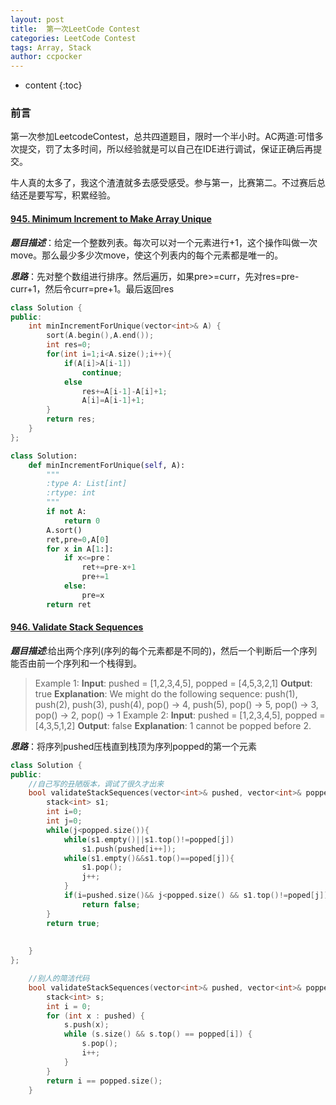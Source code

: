 ```yaml
---
layout: post
title:  第一次LeetCode Contest
categories: LeetCode Contest
tags: Array, Stack
author: ccpocker
---
```



* content
{:toc}

### 前言
第一次参加LeetcodeContest，总共四道题目，限时一个半小时。AC两道:可惜多次提交，罚了太多时间，所以经验就是可以自己在IDE进行调试，保证正确后再提交。

牛人真的太多了，我这个渣渣就多去感受感受。参与第一，比赛第二。不过赛后总结还是要写写，积累经验。

#### [945. Minimum Increment to Make Array Unique](https://leetcode.com/problems/minimum-increment-to-make-array-unique/description/)

***题目描述***：给定一个整数列表。每次可以对一个元素进行+1，这个操作叫做一次move。那么最少多少次move，使这个列表内的每个元素都是唯一的。

***思路***：先对整个数组进行排序。然后遍历，如果pre>=curr，先对res=pre-curr+1，然后令curr=pre+1。最后返回res

```cpp
class Solution {
public:
    int minIncrementForUnique(vector<int>& A) {
        sort(A.begin(),A.end());
        int res=0;
        for(int i=1;i<A.size();i++){
            if(A[i]>A[i-1])
                continue;
            else
                res+=A[i-1]-A[i]+1;
                A[i]=A[i-1]+1;
        }
        return res;
    }
};
```

```python
class Solution:
    def minIncrementForUnique(self, A):
        """
        :type A: List[int]
        :rtype: int
        """
        if not A:
            return 0
        A.sort()
        ret,pre=0,A[0]
        for x in A[1:]:
            if x<=pre：
                ret+=pre-x+1
                pre+=1
            else:
                pre=x
        return ret

```


#### [946. Validate Stack Sequences](https://leetcode.com/problems/validate-stack-sequences/description/)

***题目描述***:给出两个序列(序列的每个元素都是不同的)，然后一个判断后一个序列能否由前一个序列和一个栈得到。

>Example 1:
**Input**: pushed = [1,2,3,4,5], popped = [4,5,3,2,1]
**Output**: true
**Explanation**: We might do the following sequence:
push(1), push(2), push(3), push(4), pop() -> 4,
push(5), pop() -> 5, pop() -> 3, pop() -> 2, pop() -> 1
Example 2:
**Input**: pushed = [1,2,3,4,5], popped = [4,3,5,1,2]
**Output**: false
**Explanation**: 1 cannot be popped before 2.

***思路***：将序列pushed压栈直到栈顶为序列popped的第一个元素

```cpp
class Solution {
public:
    //自己写的丑陋版本，调试了很久才出来
    bool validateStackSequences(vector<int>& pushed, vector<int>& popped) {
        stack<int> s1;
        int i=0;
        int j=0;
        while(j<popped.size()){
            while(s1.empty()||s1.top()!=popped[j])
                s1.push(pushed[i++]);
            while(s1.empty()&&s1.top()==poped[j]){
                s1.pop();
                j++;
            }
            if(i=pushed.size()&& j<popped.size() && s1.top()!=poped[j])
                return false;
        }
        return true;
        
        
    }
};

    //别人的简洁代码
    bool validateStackSequences(vector<int>& pushed, vector<int>& popped) {
        stack<int> s;
        int i = 0;
        for (int x : pushed) {
            s.push(x);
            while (s.size() && s.top() == popped[i]) {
                s.pop();
                i++;
            }
        }
        return i == popped.size();
    }
```